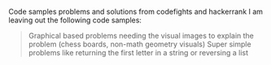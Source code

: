 Code samples problems and solutions from codefights and hackerrank
I am leaving out the following code samples:
> Graphical based problems needing the visual images to explain the problem (chess boards, non-math geometry visuals)
> Super simple problems like returning the first letter in a string or reversing a list
